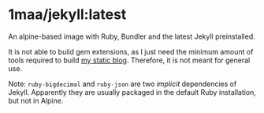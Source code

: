 # 1maa/jekyll:latest

An alpine-based image with Ruby, Bundler and the latest Jekyll preinstalled.

It is not able to build gem extensions, as I just need the minimum amount of tools required to build [my static blog](https://blog.1mahq.com).
Therefore, it is not meant for general use.

Note: `ruby-bigdecimal` and `ruby-json` are two *implicit* dependencies of Jekyll.
Apparently they are usually packaged in the default Ruby installation, but not in Alpine.
